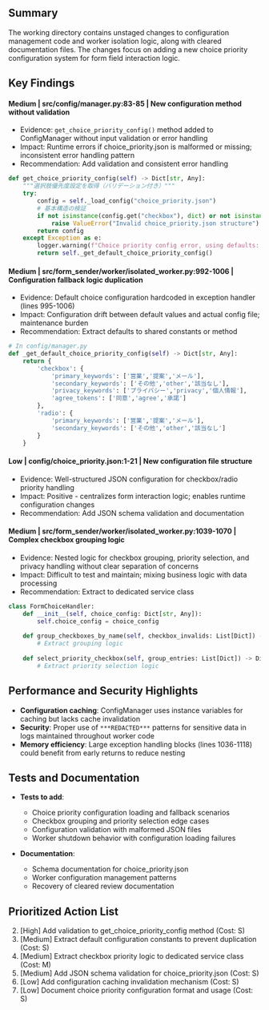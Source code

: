 ## Summary

The working directory contains unstaged changes to configuration management code and worker isolation logic, along with cleared documentation files. The changes focus on adding a new choice priority configuration system for form field interaction logic.

## Key Findings

#### Medium | src/config/manager.py:83-85 | New configuration method without validation
- Evidence: `get_choice_priority_config()` method added to ConfigManager without input validation or error handling
- Impact: Runtime errors if choice_priority.json is malformed or missing; inconsistent error handling pattern
- Recommendation: Add validation and consistent error handling

```python
def get_choice_priority_config(self) -> Dict[str, Any]:
    """選択肢優先度設定を取得（バリデーション付き）"""
    try:
        config = self._load_config("choice_priority.json")
        # 基本構造の検証
        if not isinstance(config.get("checkbox"), dict) or not isinstance(config.get("radio"), dict):
            raise ValueError("Invalid choice_priority.json structure")
        return config
    except Exception as e:
        logger.warning(f"Choice priority config error, using defaults: {e}")
        return self._get_default_choice_priority_config()
```

#### Medium | src/form_sender/worker/isolated_worker.py:992-1006 | Configuration fallback logic duplication  
- Evidence: Default choice configuration hardcoded in exception handler (lines 995-1006)
- Impact: Configuration drift between default values and actual config file; maintenance burden
- Recommendation: Extract defaults to shared constants or method

```python
# In config/manager.py
def _get_default_choice_priority_config(self) -> Dict[str, Any]:
    return {
        'checkbox': {
            'primary_keywords': ['営業','提案','メール'],
            'secondary_keywords': ['その他','other','該当なし'],
            'privacy_keywords': ['プライバシー','privacy','個人情報'],
            'agree_tokens': ['同意','agree','承諾']
        },
        'radio': {
            'primary_keywords': ['営業','提案','メール'],
            'secondary_keywords': ['その他','other','該当なし']
        }
    }
```

#### Low | config/choice_priority.json:1-21 | New configuration file structure
- Evidence: Well-structured JSON configuration for checkbox/radio priority handling
- Impact: Positive - centralizes form interaction logic; enables runtime configuration changes
- Recommendation: Add JSON schema validation and documentation

#### Medium | src/form_sender/worker/isolated_worker.py:1039-1070 | Complex checkbox grouping logic
- Evidence: Nested logic for checkbox grouping, priority selection, and privacy handling without clear separation of concerns
- Impact: Difficult to test and maintain; mixing business logic with data processing
- Recommendation: Extract to dedicated service class

```python
class FormChoiceHandler:
    def __init__(self, choice_config: Dict[str, Any]):
        self.choice_config = choice_config
    
    def group_checkboxes_by_name(self, checkbox_invalids: List[Dict]) -> Dict[str, List[Dict]]:
        # Extract grouping logic
        
    def select_priority_checkbox(self, group_entries: List[Dict]) -> Dict:
        # Extract priority selection logic
```

## Performance and Security Highlights

- **Configuration caching**: ConfigManager uses instance variables for caching but lacks cache invalidation
- **Security**: Proper use of `***REDACTED***` patterns for sensitive data in logs maintained throughout worker code
- **Memory efficiency**: Large exception handling blocks (lines 1036-1118) could benefit from early returns to reduce nesting

## Tests and Documentation  

- **Tests to add**:
  - Choice priority configuration loading and fallback scenarios
  - Checkbox grouping and priority selection edge cases  
  - Configuration validation with malformed JSON files
  - Worker shutdown behavior with configuration loading failures

- **Documentation**: 
  - Schema documentation for choice_priority.json
  - Worker configuration management patterns
  - Recovery of cleared review documentation

## Prioritized Action List

2. [High] Add validation to get_choice_priority_config method (Cost: S) 
3. [Medium] Extract default configuration constants to prevent duplication (Cost: S)
4. [Medium] Extract checkbox priority logic to dedicated service class (Cost: M)
5. [Medium] Add JSON schema validation for choice_priority.json (Cost: S)
6. [Low] Add configuration caching invalidation mechanism (Cost: S)
7. [Low] Document choice priority configuration format and usage (Cost: S)
